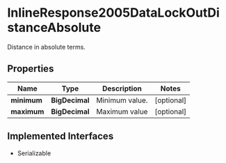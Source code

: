 

# InlineResponse2005DataLockOutDistanceAbsolute

Distance in absolute terms.

## Properties

Name | Type | Description | Notes
------------ | ------------- | ------------- | -------------
**minimum** | **BigDecimal** | Minimum value. |  [optional]
**maximum** | **BigDecimal** | Maximum value |  [optional]


## Implemented Interfaces

* Serializable


